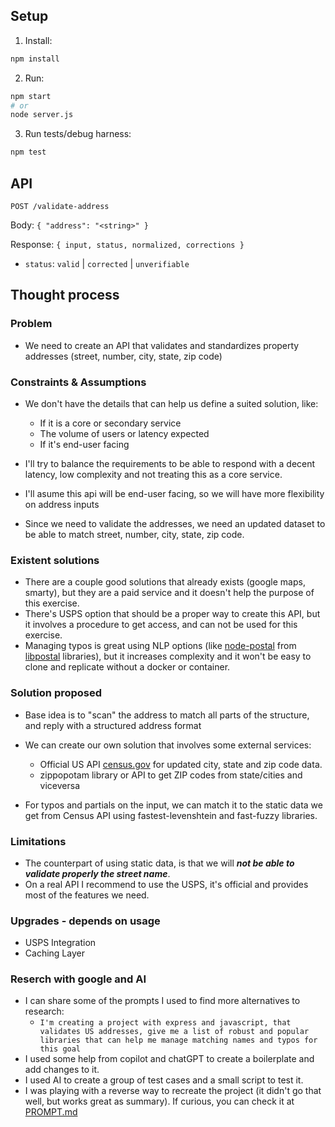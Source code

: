 ## Setup

1. Install:

```bash
npm install
```

2. Run:

```bash
npm start
# or
node server.js
```

3. Run tests/debug harness:

```bash
npm test
```

## API

`POST /validate-address`

Body: `{ "address": "<string>" }`

Response: `{ input, status, normalized, corrections }`

- `status`: `valid` | `corrected` | `unverifiable`

## Thought process

### Problem

- We need to create an API that validates and standardizes property addresses (street, number, city, state, zip code)

### Constraints & Assumptions

- We don't have the details that can help us define a suited solution, like:

  - If it is a core or secondary service
  - The volume of users or latency expected
  - If it's end-user facing

- I'll try to balance the requirements to be able to respond with a decent latency, low complexity and not treating this as a core service.
- I'll asume this api will be end-user facing, so we will have more flexibility on address inputs
- Since we need to validate the addresses, we need an updated dataset to be able to match street, number, city, state, zip code.

### Existent solutions

- There are a couple good solutions that already exists (google maps, smarty), but they are a paid service and it doesn't help the purpose of this exercise.
- There's USPS option that should be a proper way to create this API, but it involves a procedure to get access, and can not be used for this exercise.
- Managing typos is great using NLP options (like [node-postal](https://github.com/openvenues/node-postal) from [libpostal](https://github.com/openvenues/libpostal) libraries), but it increases complexity and it won't be easy to clone and replicate without a docker or container.

### Solution proposed

- Base idea is to "scan" the address to match all parts of the structure, and reply with a structured address format
- We can create our own solution that involves some external services:

  - Official US API [census.gov](https://www.census.gov/) for updated city, state and zip code data.
  - zippopotam library or API to get ZIP codes from state/cities and viceversa

- For typos and partials on the input, we can match it to the static data we get from Census API using fastest-levenshtein and fast-fuzzy libraries.

### Limitations

- The counterpart of using static data, is that we will **_not be able to validate properly the street name_**.
- On a real API I recommend to use the USPS, it's official and provides most of the features we need.

### Upgrades - depends on usage

- USPS Integration
- Caching Layer

### Reserch with google and AI

- I can share some of the prompts I used to find more alternatives to research:
  - `I'm creating a project with express and javascript, that validates US addresses, give me a list of robust and popular libraries that can help me manage matching names and typos for this goal`
- I used some help from copilot and chatGPT to create a boilerplate and add changes to it.
- I used AI to create a group of test cases and a small script to test it.
- I was playing with a reverse way to recreate the project (it didn't go that well, but works great as summary). If curious, you can check it at [PROMPT.md](../PROMPT.md)

